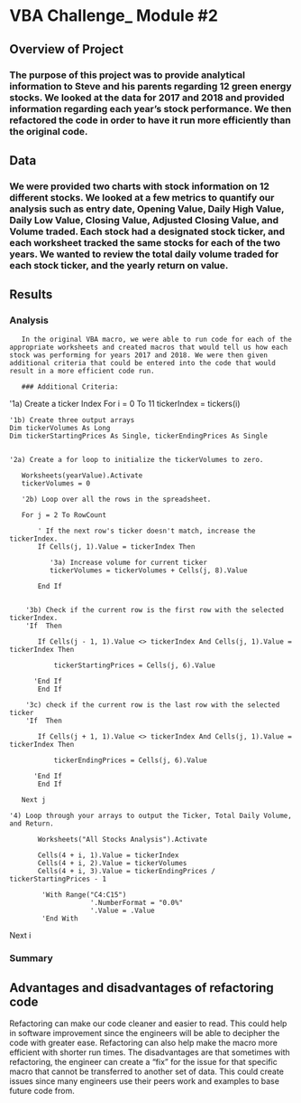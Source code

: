 # VBA Challenge_ Module #2

## Overview of Project
### The purpose of this project was to provide analytical information to Steve and his parents regarding 12 green energy stocks. We looked at the data for 2017 and 2018 and provided information regarding each year’s stock performance. We then refactored the code in order to have it run more efficiently than the original code.

## Data 

### We were provided two charts with stock information on 12 different stocks. We looked at a few metrics to quantify our analysis such as entry date, Opening Value, Daily High Value, Daily Low Value, Closing Value, Adjusted Closing Value, and Volume traded. Each stock had a designated stock ticker, and each worksheet tracked the same stocks for each of the two years. We wanted to review the total daily volume traded for each stock ticker, and the yearly return on value. 

## Results
### Analysis

       In the original VBA macro, we were able to run code for each of the appropriate worksheets and created macros that would tell us how each stock was performing for years 2017 and 2018. We were then given additional criteria that could be entered into the code that would result in a more efficient code run.
       
       ### Additional Criteria:

  '1a) Create a ticker Index
   For i = 0 To 11
       tickerIndex = tickers(i)
       
       
    '1b) Create three output arrays
    Dim tickerVolumes As Long
    Dim tickerStartingPrices As Single, tickerEndingPrices As Single
       
       
    '2a) Create a for loop to initialize the tickerVolumes to zero.
    
       Worksheets(yearValue).Activate
       tickerVolumes = 0
       
       '2b) Loop over all the rows in the spreadsheet.
       
       For j = 2 To RowCount
              
           ' If the next row's ticker doesn't match, increase the tickerIndex.
           If Cells(j, 1).Value = tickerIndex Then
           
              '3a) Increase volume for current ticker
              tickerVolumes = tickerVolumes + Cells(j, 8).Value
        
           End If
           
           
        '3b) Check if the current row is the first row with the selected tickerIndex.
        'If  Then
           
           If Cells(j - 1, 1).Value <> tickerIndex And Cells(j, 1).Value = tickerIndex Then

               tickerStartingPrices = Cells(j, 6).Value
               
          'End If
           End If

        '3c) check if the current row is the last row with the selected ticker
        'If  Then
           
           If Cells(j + 1, 1).Value <> tickerIndex And Cells(j, 1).Value = tickerIndex Then

               tickerEndingPrices = Cells(j, 6).Value
               
          'End If
           End If
           
       Next j
       
    '4) Loop through your arrays to output the Ticker, Total Daily Volume, and Return.

           Worksheets("All Stocks Analysis").Activate
           
           Cells(4 + i, 1).Value = tickerIndex
           Cells(4 + i, 2).Value = tickerVolumes
           Cells(4 + i, 3).Value = tickerEndingPrices / tickerStartingPrices - 1
    
            'With Range("C4:C15")
                        '.NumberFormat = "0.0%"
                        '.Value = .Value
            'End With
            

   Next i


### Summary
	
## Advantages and disadvantages of refactoring code

Refactoring can make our code cleaner and easier to read. This could help in software improvement since the engineers will be able to decipher the code with greater ease. Refactoring can also help make the macro more efficient with shorter run times.
        The disadvantages are that sometimes with refactoring, the engineer can create a “fix” for the issue for that specific macro that cannot be transferred to another set of data. This could create issues since many engineers use their peers work and examples to base future code from. 
